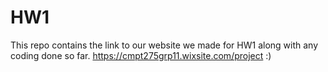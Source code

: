 # HW1

This repo contains the link to our website we made for HW1 along with any coding done so far.
https://cmpt275grp11.wixsite.com/project :)
